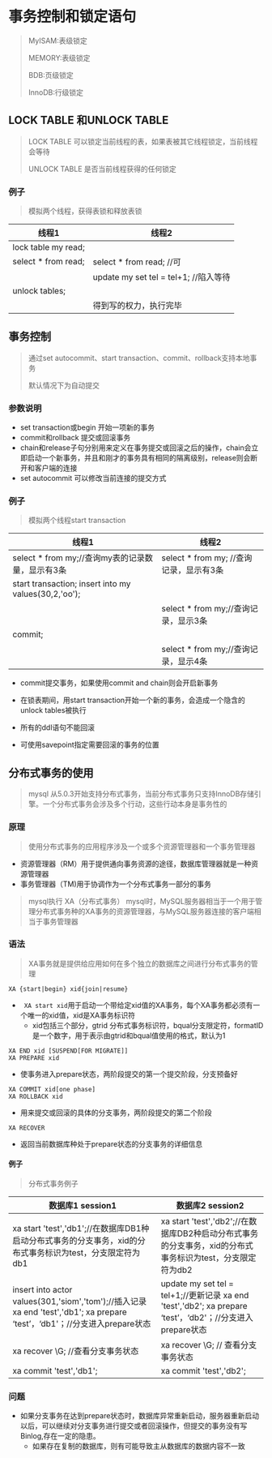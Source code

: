 # 事务控制和锁定语句

> MyISAM:表级锁定
>
> MEMORY:表级锁定
>
> BDB:页级锁定
>
> InnoDB:行级锁定

## LOCK TABLE 和UNLOCK TABLE

> LOCK TABLE 可以锁定当前线程的表，如果表被其它线程锁定，当前线程会等待
>
> UNLOCK TABLE 是否当前线程获得的任何锁定

### 例子

> 模拟两个线程，获得表锁和释放表锁

| 线程1               | 线程2                                 |
| ------------------- | ------------------------------------- |
| lock table my read; |                                       |
| select * from read; | select * from read; //可              |
|                     | update my set tel = tel+1; //陷入等待 |
| unlock tables;      |                                       |
|                     | 得到写的权力，执行完毕                |

## 事务控制

> 通过set autocommit、start transaction、commit、rollback支持本地事务
>
> 默认情况下为自动提交

### 参数说明

- set transaction或begin 开始一项新的事务
- commit和rollback 提交或回滚事务
- chain和release子句分别用来定义在事务提交或回滚之后的操作，chain会立即启动一个新事务，并且和刚才的事务具有相同的隔离级别，release则会断开和客户端的连接
- set autocommit 可以修改当前连接的提交方式

### 例子

> 模拟两个线程start transaction 

| 线程1                                                 | 线程2                                   |
| ----------------------------------------------------- | --------------------------------------- |
| select * from my;//查询my表的记录数量，显示有3条      | select * from my; //查询记录，显示有3条 |
| start transaction;  insert into my values(30,2,'oo'); |                                         |
|                                                       | select * from my;//查询记录，显示3条    |
| commit;                                               |                                         |
|                                                       | select * from my;//查询记录，显示4条    |

- commit提交事务，如果使用commit and chain则会开启新事务

- 在锁表期间，用start transaction开始一个新的事务，会造成一个隐含的unlock tables被执行
- 所有的ddl语句不能回滚
- 可使用savepoint指定需要回滚的事务的位置

## 分布式事务的使用

> mysql 从5.0.3开始支持分布式事务，当前分布式事务只支持InnoDB存储引擎。一个分布式事务会涉及多个行动，这些行动本身是事务性的

### 原理

> 使用分布式事务的应用程序涉及一个或多个资源管理器和一个事务管理器

- 资源管理器（RM）用于提供通向事务资源的途径，数据库管理器就是一种资源管理器
- 事务管理器（TM)用于协调作为一个分布式事务一部分的事务

> mysql执行 XA（分布式事务） mysql时，MySQL服务器相当于一个用于管理分布式事务种的XA事务的资源管理器，与MySQL服务器连接的客户端相当于事务管理器

### 语法

> XA事务就是提供给应用如何在多个独立的数据库之间进行分布式事务的管理

```mysql
XA {start|begin} xid{join|resume}
```

- ` XA start xid`用于启动一个带给定xid值的XA事务，每个XA事务都必须有一个唯一的xid值，xid是XA事务标识符
  - xid包括三个部分，gtrid 分布式事务标识符，bqual分支限定符，formatID是一个数字，用于表示由gtrid和bqual值使用的格式，默认为1

``` mysql
XA END xid [SUSPEND[FOR MIGRATE]]
XA PREPARE xid
```

- 使事务进入prepare状态，两阶段提交的第一个提交阶段，分支预备好

``` mysql
XA COMMIT xid[one phase]
XA ROLLBACK xid
```

- 用来提交或回滚的具体的分支事务，两阶段提交的第二个阶段

``` mysql
XA RECOVER
```

- 返回当前数据库种处于prepare状态的分支事务的详细信息

#### 例子

> 分布式事务例子

| 数据库1 session1                                             | 数据库2 session2                                             |
| ------------------------------------------------------------ | ------------------------------------------------------------ |
| xa start 'test','db1';//在数据库DB1种启动分布式事务的分支事务，xid的分布式事务标识为test，分支限定符为db1 | xa start 'test','db2';//在数据库DB2种启动分布式事务的分支事务，xid的分布式事务标识为test，分支限定符为db2 |
| insert into actor values(301,'siom','tom');//插入记录  xa end 'test','db1'; xa prepare ‘test’，‘db1'；//分支进入prepare状态 | update my set tel = tel+1;//更新记录  xa end 'test','db2'; xa prepare ‘test’，‘db2'；//分支进入prepare状态 |
| xa recover \G; //查看分支事务状态                            | xa recover \G; // 查看分支事务状态                           |
| xa commit 'test','db1';                                      | xa commit 'test','db2';                                      |

### 问题

- 如果分支事务在达到prepare状态时，数据库异常重新启动，服务器重新启动以后，可以继续对分支事务进行提交或者回滚操作，但提交的事务没有写Binlog,存在一定的隐患。
  - 如果存在复制的数据库，则有可能导致主从数据库的数据内容不一致